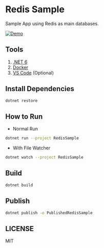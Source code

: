 # Redis Sample

Sample App using Redis as main databases.

[![Demo](https://i.ytimg.com/vi/QtEhxnWc9Vk/hqdefault.jpg)](https://www.youtube.com/watch?v=QtEhxnWc9Vk)



## Tools

1. [.NET 6](https://dotnet.microsoft.com/en-us/download/dotnet/6.0)
2. [Docker](https://docs.docker.com/get-docker/)
3. [VS Code](https://code.visualstudio.com/) (Optional)

## Install Dependencies

```bash
dotnet restore
```

## How to Run

* Normal Run

```bash
dotnet run --project RedisSample
```

* With File Watcher

```bash
dotnet watch --project RedisSample
```

## Build

```bash
dotnet build
```

## Publish

```bash
dotnet publish -o PublishedRedisSample
```

## LICENSE

MIT
